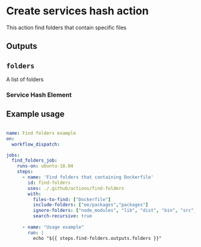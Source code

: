 # Create services hash action

This action find folders that contain specific files 

## Outputs

## `folders`

A list of folders

### Service Hash Element


## Example usage
```yaml

name: Find folders example
on:
  workflow_dispatch:

jobs:
  find_folders_job:
    runs-on: ubuntu-18.04
    steps:
      - name: 'Find folders that containing Dockerfile'
        id: find-folders
        uses: ./.github/actions/find-folders
        with:
          files-to-find: ["Dockerfile"]
          include-folders: ["ee/packages","packages"]
          ignore-folders: ["node_modules", "lib", "dist", "bin", "src","__mocks__","public","scripts","test","prisma" ,"graphql","generated" ]
          search-recursive: true
      
      - name: "Usage example"
        run: |
          echo "${{ steps.find-folders.outputs.folders }}"
```
